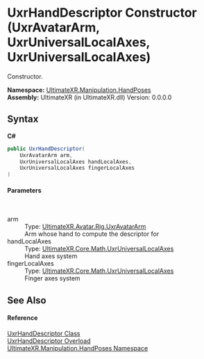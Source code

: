 # UxrHandDescriptor Constructor (UxrAvatarArm, UxrUniversalLocalAxes, UxrUniversalLocalAxes)
 

Constructor.

**Namespace:**&nbsp;<a href="N_UltimateXR_Manipulation_HandPoses">UltimateXR.Manipulation.HandPoses</a><br />**Assembly:**&nbsp;UltimateXR (in UltimateXR.dll) Version: 0.0.0.0

## Syntax

**C#**<br />
``` C#
public UxrHandDescriptor(
	UxrAvatarArm arm,
	UxrUniversalLocalAxes handLocalAxes,
	UxrUniversalLocalAxes fingerLocalAxes
)
```


#### Parameters
&nbsp;<dl><dt>arm</dt><dd>Type: <a href="T_UltimateXR_Avatar_Rig_UxrAvatarArm">UltimateXR.Avatar.Rig.UxrAvatarArm</a><br />Arm whose hand to compute the descriptor for</dd><dt>handLocalAxes</dt><dd>Type: <a href="T_UltimateXR_Core_Math_UxrUniversalLocalAxes">UltimateXR.Core.Math.UxrUniversalLocalAxes</a><br />Hand axes system</dd><dt>fingerLocalAxes</dt><dd>Type: <a href="T_UltimateXR_Core_Math_UxrUniversalLocalAxes">UltimateXR.Core.Math.UxrUniversalLocalAxes</a><br />Finger axes system</dd></dl>

## See Also


#### Reference
<a href="T_UltimateXR_Manipulation_HandPoses_UxrHandDescriptor">UxrHandDescriptor Class</a><br /><a href="Overload_UltimateXR_Manipulation_HandPoses_UxrHandDescriptor__ctor">UxrHandDescriptor Overload</a><br /><a href="N_UltimateXR_Manipulation_HandPoses">UltimateXR.Manipulation.HandPoses Namespace</a><br />